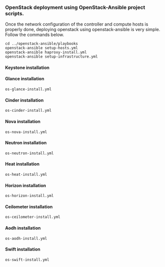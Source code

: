

### OpenStack deployment using OpenStack-Ansible project scripts.

Once the network configuration of the controller and compute hosts is properly done, deploying openstack using openstack-ansible is very simple. Follow the commands below.

```
cd ../openstack-ansible/playbooks
openstack-ansible setup-hosts.yml
openstack-ansible haproxy-install.yml
openstack-ansible setup-infrastructure.yml 
```

#### Keystone installation

#### Glance installation

``` os-glance-install.yml ```

#### Cinder installation

``` os-cinder-install.yml ```

#### Nova installation

``` os-nova-install.yml ```

#### Neutron installation

``` os-neutron-install.yml ```

#### Heat installation

``` os-heat-install.yml ```

#### Horizon installation

``` os-horizon-install.yml ```

#### Ceilometer installation

``` os-ceilometer-install.yml ```

#### Aodh installation

``` os-aodh-install.yml ```

#### Swift installation

``` os-swift-install.yml ```
